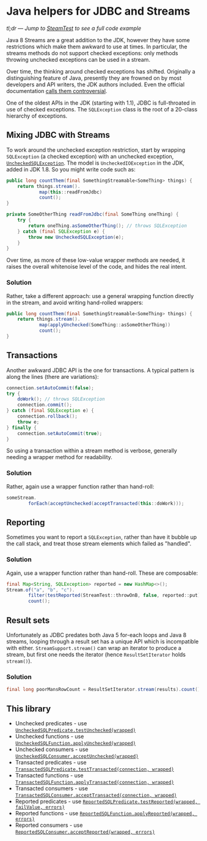# Java helpers for JDBC and Streams

*tl;dr* &mdash; _Jump to [SteamTest](src/test/java/hm/binkley/sql/StreamTest.java)
to see a full code example_

Java 8 Streams are a great addition to the JDK, however they have some 
restrictions which make them awkward to use at times.  In particular, the 
streams methods do not support checked exceptions: only methods throwing 
unchecked exceptions can be used in a stream.

Over time, the thinking around checked exceptions has shifted.  Originally 
a distinguishing feature of Java, presently they are frowned on by most 
developers and API writers, the JDK authors included.  Even the official 
documentation [calls them
controversial](https://docs.oracle.com/javase/tutorial/essential/exceptions/runtime.html).

One of the oldest APIs in the JDK (starting with 1.1), JDBC is
full-throated in use of checked exceptions.  The `SQLException` class 
is the root of a 20-class hierarchy of exceptions.

## Mixing JDBC with Streams

To work around the unchecked exception restriction, start by wrapping 
`SQLException` (a checked exception) with an unchecked exception, 
[`UncheckedSQLException`](src/main/java/hm/binkley/sql/UncheckedSQLException.java).
The model is `UncheckedIOException` in the JDK, added in JDK 1.8.  So you 
might write code such as:

```java
public long countThem(final SomethingStreamable<SomeThing> things) {
    return things.stream().
            map(this::readFromJdbc)
            count();
}

private SomeOtherThing readFromJdbc(final SomeThing oneThing) {
    try {
        return oneThing.asSomeOtherThing(); // throws SQLException
    } catch (final SQLException e) {
        throw new UncheckedSQLException(e);
    }
}
```

Over time, as more of these low-value wrapper methods are needed, it raises 
the overall whitenoise level of the code, and hides the real intent.

### Solution

Rather, take a different approach: use a general wrapping function directly
in the stream, and avoid writing hand-rolled wrappers:

```java
public long countThem(final SomethingStreamable<SomeThing> things) {
    return things.stream().
            map(applyUnchecked(SomeThing::asSomeOtherThing))
            count();
}
```

## Transactions

Another awkward JDBC API is the one for transactions.  A typical pattern 
is along the lines (there are variations):

```java
connection.setAutoCommit(false);
try {
    doWork(); // throws SQLException
    connection.commit();
} catch (final SQLException e) {
    connection.rollback();
    throw e;
} finally {
    connection.setAutoCommit(true);
}
```

So using a transaction within a stream method is verbose, generally needing 
a wrapper method for readability.

### Solution

Rather, again use a wrapper function rather than hand-roll:

```java
someStream.
        forEach(acceptUnchecked(acceptTransacted(this::doWork)));
```

## Reporting

Sometimes you want to report a `SQLException`, rather than have it bubble up
the call stack, and treat those stream elements which failed as "handled".

### Solution

Again, use a wrapper function rather than hand-roll.  These are composable:

```java
final Map<String, SQLException> reported = new HashMap<>();
Stream.of("a", "b", "c").
        filter(testReported(StreamTest::throwOnB, false, reported::put)).
        count();
```

## Result sets

Unfortunately as JDBC predates both Java 5 for-each loops and Java 8 
streams, looping through a result set has a unique API which is 
incompatible with either.  `StreamSupport.stream()` can wrap an iterator to
produce a stream, but first one needs the iterator (hence
`ResultSetIterator` holds `stream()`).

### Solution

```java
final long poorMansRowCount = ResultSetIterator.stream(results).count();
```

## This library

* Unchecked predicates - use [`UncheckedSQLPredicate.testUnchecked(wrapped)`](src/main/java/hm/binkley/sql/UncheckedSQLPredicate.java)
* Unchecked functions - use [`UncheckedSQLFunction.applyUnchecked(wrapped)`](src/main/java/hm/binkley/sql/UncheckedSQLFunction.java)
* Unchecked consumers - use [`UncheckedSQLConsumer.acceptUnchecked(wrapped)`](src/main/java/hm/binkley/sql/UncheckedSQLConsumer.java)
* Transacted predicates - use [`TransactedSQLPredicate.testTransacted(connection, wrapped)`](src/main/java/hm/binkley/sql/TransactedSQLPredicate.java)
* Transacted functions - use [`TransactedSQLFunction.applyTransacted(connection, wrapped)`](src/main/java/hm/binkley/sql/TransactedSQLFunction.java)
* Transacted consumers - use [`TransactedSQLConsumer.acceptTransacted(connection, wrapped)`](src/main/java/hm/binkley/sql/TransactedSQLConsumer.java)
* Reported predicates - use [`ReportedSQLPredicate.testReported(wrapped, failValue, errors)`](src/main/java/hm/binkley/sql/ReportedSQLPredicate.java)
* Reported functions - use [`ReportedSQLFunction.applyReported(wrapped, errors)`](src/main/java/hm/binkley/sql/ReportedSQLFunction.java)
* Reported consumers - use [`ReportedSQLConsumer.acceptReported(wrapped, errors)`](src/main/java/hm/binkley/sql/ReportedSQLConsumer.java)
